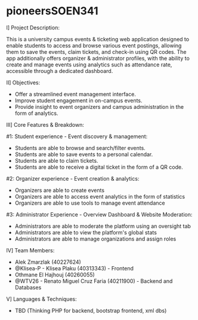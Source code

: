 # pioneersSOEN341

  I] Project Description:

This is a university campus events & ticketing web application designed to enable students to access and browse various event postings, allowing them to save the events, claim tickets,
and check-in using QR codes. The app additionally offers organizer & administrator profiles, with the ability to create and manage events using analytics such as attendance rate, accessible through a
dedicated dashboard.

 II] Objectives:

- Offer a streamlined event management interface.
- Improve student engagement in on-campus events.
- Provide insight to event organizers and campus administration in the form of analytics. 


III] Core Features & Breakdown:

#1: Student experience - Event discovery & management:
   - Students are able to browse and search/filter events.
   - Students are able to save events to a personal calendar.
   - Students are able to claim tickets.
   - Students are able to receive a digital ticket in the form of a QR code.

#2: Organizer experience - Event creation & analytics:

   - Organizers are able to create events
   - Organizers are able to access event analytics in the form of statistics
   - Organizers are able to use tools to manage event attendance

#3: Administrator Experience - Overview Dashboard & Website Moderation:

   - Administrators are able to moderate the platform using an oversight tab
   - Administrators are able to view the platform's global stats
   - Administrators are able to manage organizations and assign roles

IV] Team Members:

   - Alek Zmarzlak (40227624)
   - @Klisea-P - Klisea Plaku (40313343) - Frontend
   - Othmane El Hajhouj (40260055)
   - @WTV26 - Renato Miguel Cruz Faria (40211900) - Backend and Databases

V] Languages & Techniques:
  - TBD (Thinking PHP for backend, bootstrap frontend, xml dbs)
    
